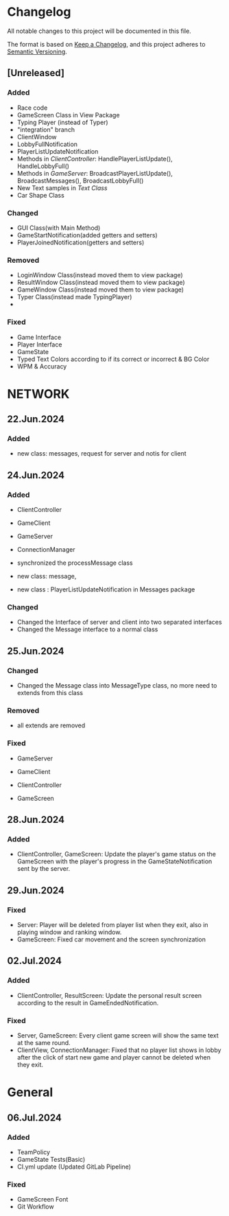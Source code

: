 # Changelog

All notable changes to this project will be documented in this file.

The format is based on [Keep a Changelog](https://keepachangelog.com/en/1.1.0/),
and this project adheres to [Semantic Versioning](https://semver.org/spec/v2.0.0.html).

## [Unreleased]

### Added
- Race code
- GameScreen Class in View Package
- Typing Player (instead of Typer)
- "integration" branch
- ClientWindow
- LobbyFullNotification
- PlayerListUpdateNotification
- Methods in _ClientController_: HandlePlayerListUpdate(), HandleLobbyFull()
- Methods in _GameServer_: BroadcastPlayerListUpdate(), BroadcastMessages(), BroadcastLobbyFull()
- New Text samples in _Text Class_
- Car Shape Class

### Changed
- GUI Class(with Main Method)
- GameStartNotification(added getters and setters)
- PlayerJoinedNotification(getters and setters)


### Removed
- LoginWindow Class(instead moved them to view package)
- ResultWindow Class(instead moved them to view package)
- GameWindow Class(instead moved them to view package)
- Typer Class(instead made TypingPlayer)
- 
### Fixed

- Game Interface
- Player Interface
- GameState
- Typed Text Colors according to if its correct or incorrect & BG Color
- WPM & Accuracy



# NETWORK
## 22.Jun.2024
### Added

- new class: messages, request for server and notis for client

## 24.Jun.2024
### Added
- ClientController
- GameClient
- GameServer
- ConnectionManager
- synchronized the processMessage class

- new class: message, 
- new class : PlayerListUpdateNotification in Messages package

### Changed
- Changed the Interface of server and client into two separated interfaces
- Changed the Message interface to a normal class


## 25.Jun.2024
### Changed
- Changed the Message class into  MessageType class, no more need to extends from this class

### Removed
- all extends are removed

### Fixed
- GameServer
- GameClient
- ClientController

- GameScreen

## 28.Jun.2024
### Added
- ClientController, GameScreen: Update the player's game status on the GameScreen with the player's progress in the GameStateNotification sent by the server.

## 29.Jun.2024
### Fixed
- Server: Player will be deleted from player list when they exit, also in playing window and ranking window.
- GameScreen: Fixed car movement and the screen synchronization

## 02.Jul.2024
### Added
- ClientController, ResultScreen: Update the personal result screen according to the result in GameEndedNotification.

### Fixed
- Server, GameScreen: Every client game screen will show the same text at the same round.
- ClientView, ConnectionManager: Fixed that no player list shows in lobby after the click of start new game and player cannot be deleted when they exit.

# General 

06.Jul.2024
-
### Added 

- TeamPolicy
- GameState Tests(Basic)
- CI.yml update (Updated GitLab Pipeline)

### Fixed 

- GameScreen Font
- Git Workflow


